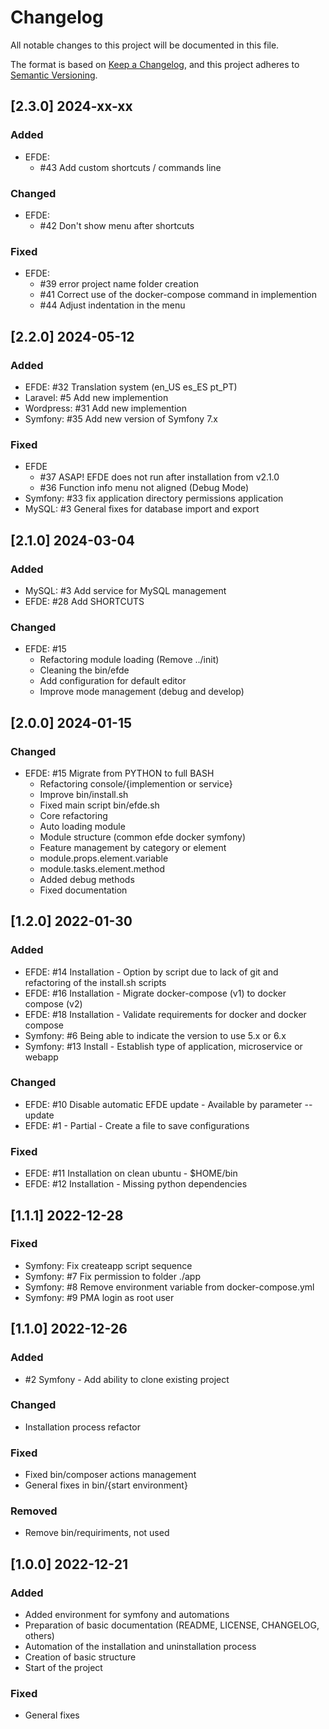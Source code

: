 # Changelog

All notable changes to this project will be documented in this file.

The format is based on [Keep a Changelog](https://keepachangelog.com/en/1.1.1/),
and this project adheres to [Semantic Versioning](https://semver.org/spec/v2.0.0.html).

## [2.3.0] 2024-xx-xx

### Added
- EFDE:
  - #43 Add custom shortcuts / commands line

### Changed
- EFDE: 
  - #42 Don't show menu after shortcuts

### Fixed
- EFDE: 
  - #39 error project name folder creation
  - #41 Correct use of the docker-compose command in implemention
  - #44 Adjust indentation in the menu

## [2.2.0] 2024-05-12

### Added
- EFDE: #32 Translation system (en_US es_ES pt_PT)
- Laravel: #5 Add new implemention
- Wordpress: #31 Add new implemention
- Symfony: #35 Add new version of Symfony 7.x

### Fixed

- EFDE
  - #37 ASAP! EFDE does not run after installation from v2.1.0
  - #36 Function info menu not aligned (Debug Mode)
- Symfony: #33 fix application directory permissions application
- MySQL: #3 General fixes for database import and export
 
## [2.1.0] 2024-03-04

### Added

- MySQL: #3 Add service for MySQL management
- EFDE: #28 Add SHORTCUTS

### Changed

- EFDE: #15
  - Refactoring module loading (Remove ../init)
  - Cleaning the bin/efde
  - Add configuration for default editor
  - Improve mode management (debug and develop)

## [2.0.0] 2024-01-15

### Changed

- EFDE: #15 Migrate from PYTHON to full BASH
  - Refactoring console/{implemention or service}
  - Improve bin/install.sh
  - Fixed main script bin/efde.sh
  - Core refactoring
  - Auto loading module
  - Module structure (common efde docker symfony)
  - Feature management by category or element
  - module.props.element.variable
  - module.tasks.element.method
  - Added debug methods
  - Fixed documentation

## [1.2.0] 2022-01-30

### Added

- EFDE: #14 Installation - Option by script due to lack of git and refactoring of the install.sh scripts
- EFDE: #16 Installation - Migrate docker-compose (v1) to docker compose (v2)
- EFDE: #18 Installation - Validate requirements for docker and docker compose
- Symfony: #6 Being able to indicate the version to use 5.x or 6.x
- Symfony: #13 Install - Establish type of application, microservice or webapp

### Changed

- EFDE: #10 Disable automatic EFDE update - Available by parameter --update
- EFDE: #1 - Partial - Create a file to save configurations

### Fixed

- EFDE: #11 Installation on clean ubuntu - $HOME/bin
- EFDE: #12 Installation - Missing python dependencies

## [1.1.1] 2022-12-28

### Fixed

- Symfony: Fix createapp script sequence
- Symfony: #7 Fix permission to folder ./app
- Symfony: #8 Remove environment variable from docker-compose.yml
- Symfony: #9 PMA login as root user

## [1.1.0] 2022-12-26

### Added

- #2 Symfony - Add ability to clone existing project

### Changed

- Installation process refactor

### Fixed

- Fixed bin/composer actions management
- General fixes in bin/{start environment}

### Removed

- Remove bin/requiriments, not used

## [1.0.0] 2022-12-21

### Added

- Added environment for symfony and automations
- Preparation of basic documentation (README, LICENSE, CHANGELOG, others)
- Automation of the installation and uninstallation process
- Creation of basic structure
- Start of the project

### Fixed

- General fixes
